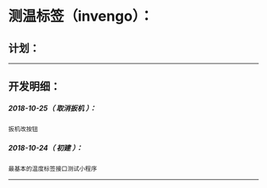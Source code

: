 测温标签（invengo）：
===================================================================

计划：
-------------------------------------------------------------------

*******************************************************************

开发明细：
-------------------------------------------------------------------

##### 2018-10-25（ 取消扳机 ）：
	扳机改按钮

##### 2018-10-24（ 初建 ）：
	最基本的温度标签接口测试小程序

*******************************************************************
